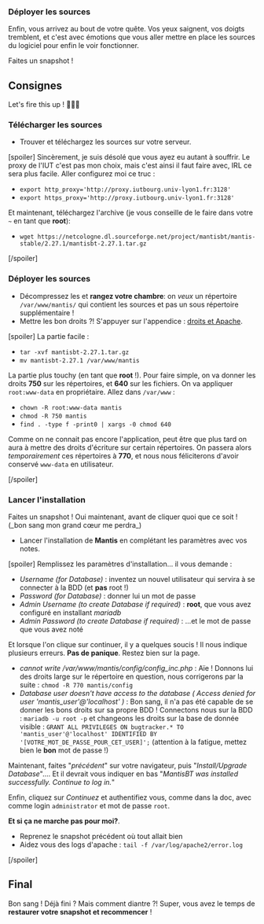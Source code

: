 ### Déployer les sources
Enfin, vous arrivez au bout de votre quête. Vos yeux saignent, vos doigts tremblent, et c'est avec émotions que vous aller mettre en place les sources du logiciel pour enfin le voir fonctionner.

<div class="astuce">Faites un snapshot !</div>

## Consignes
Let's fire this up ! 🚀🚀🚀
### Télécharger les sources
 - Trouver et téléchargez les sources sur votre serveur.

[spoiler]
Sincèrement, je suis désolé que vous ayez eu autant à souffrir. Le proxy de l'IUT c'est pas mon choix, mais c'est ainsi il faut faire avec, IRL ce sera plus facile. Aller configurez moi ce truc :
 - `export http_proxy='http://proxy.iutbourg.univ-lyon1.fr:3128'`
 - `export https_proxy='http://proxy.iutbourg.univ-lyon1.fr:3128'`

Et maintenant, téléchargez l'archive (je vous conseille de le faire dans votre `~` en tant que **root**):
 - `wget https://netcologne.dl.sourceforge.net/project/mantisbt/mantis-stable/2.27.1/mantisbt-2.27.1.tar.gz`

[/spoiler]

### Déployer les sources
 - Décompressez les et **rangez votre chambre**: on _veux_ un répertoire `/var/www/mantis/` qui contient les sources et pas un sous répertoire supplémentaire !
 - Mettre les bon droits ?! S'appuyer sur l'appendice : [droits et Apache](https://tunkasina.github.io/CoursPereBoullard/#/./CoursApache/Chapitres/App.02%20droits%20et%20Apache.md).

[spoiler]
La partie facile :
 - `tar -xvf mantisbt-2.27.1.tar.gz`
 - `mv mantisbt-2.27.1 /var/www/mantis`

La partie plus touchy (en tant que **root** !). Pour faire simple, on va donner les droits **750** sur les répertoires, et **640** sur les fichiers. On va appliquer `root:www-data` en propriétaire. Allez dans `/var/www` :
 - `chown -R root:www-data mantis`
 - `chmod -R 750 mantis`
 - `find . -type f -print0 | xargs -0 chmod 640`

Comme on ne connait pas encore l'application, peut être que plus tard on aura à mettre des droits d'écriture sur certain répertoires. On passera alors _temporairement_ ces répertoires à **770**, et nous nous féliciterons d'avoir conservé `www-data` en utilisateur.

[/spoiler]

### Lancer l'installation

<div class="astuce">Faites un snapshot ! Oui maintenant, avant de cliquer quoi que ce soit !</div>
(_bon sang mon grand cœur me perdra_)
 
 - Lancer l'installation de **Mantis** en complétant les paramètres avec vos notes.

[spoiler]
Remplissez les paramètres d'installation... il vous demande :
 - _Username (for Database)_ : inventez un nouvel utilisateur qui servira à se connecter à la BDD (et **pas** root !)
 - _Password (for Database)_ : donner lui un mot de passe
 - _Admin Username (to create Database if required)_ : **root**, que vous avez configuré en installant _mariadb_
 - _Admin Password (to create Database if required)_ : ...et le mot de passe que vous avez noté

Et lorsque l'on clique sur continuer, il y a quelques soucis ! Il nous indique plusieurs erreurs. **Pas de panique**. Restez bien sur la page.
 - _cannot write /var/www/mantis/config/config_inc.php_ : Aïe ! Donnons lui des droits large sur le répertoire en question, nous corrigerons par la suite : `chmod -R 770 mantis/config`
 - _Database user doesn't have access to the database ( Access denied for user 'mantis_user'@'localhost' )_ : Bon sang, il n'a pas été capable de se donner les bons droits sur sa propre BDD ! Connectons nous sur la BDD : `mariadb -u root -p` et changeons les droits sur la base de donnée visible : `GRANT ALL PRIVILEGES ON bugtracker.* TO 'mantis_user'@'localhost' IDENTIFIED BY '[VOTRE_MOT_DE_PASSE_POUR_CET_USER]';` (attention à la fatigue, mettez bien le **bon** mot de passe !)

Maintenant, faites "_précédent_" sur votre navigateur, puis "_Install/Upgrade Database_".... Et il devrait vous indiquer en bas "_MantisBT was installed successfully. Continue to log in._"

Enfin, cliquez sur _Continuez_ et authentifiez vous, comme dans la doc, avec comme login `administrator` et mot de passe `root`.

**Et si ça ne marche pas pour moi?**.
 - Reprenez le snapshot précédent où tout allait bien
 - Aidez vous des logs d'apache : `tail -f /var/log/apache2/error.log`

[/spoiler]

## Final
Bon sang ! Déjà fini ? Mais comment diantre ?! Super, vous avez le temps de **restaurer votre snapshot et recommencer** !


